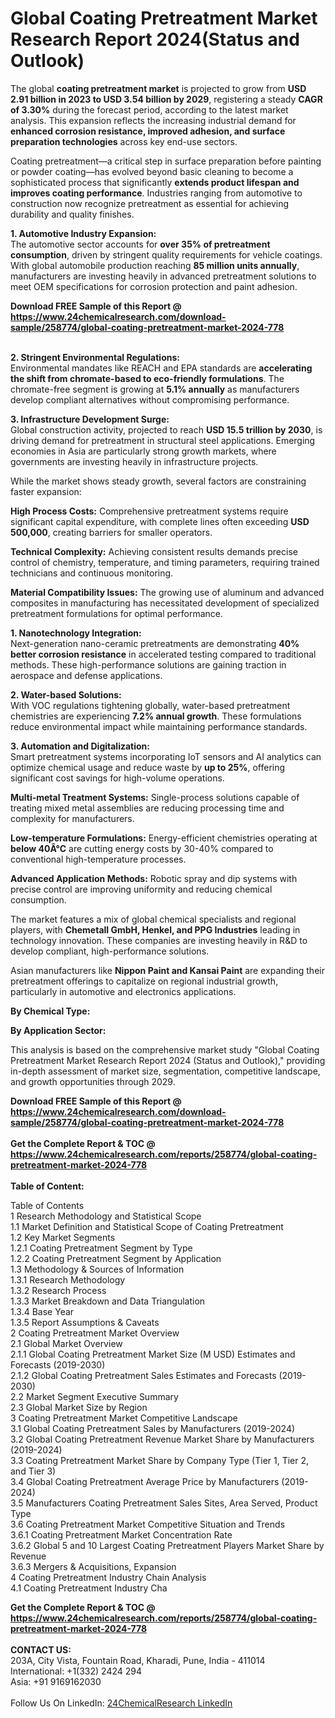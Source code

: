 <h1>Global Coating Pretreatment Market Research Report 2024(Status and Outlook)</h1><p>The global <strong>coating pretreatment market</strong> is projected to grow from <strong>USD 2.91 billion in 2023 to USD 3.54 billion by 2029</strong>, registering a steady <strong>CAGR of 3.30%</strong> during the forecast period, according to the latest market analysis. This expansion reflects the increasing industrial demand for <strong>enhanced corrosion resistance, improved adhesion, and surface preparation technologies</strong> across key end-use sectors.</p><p>Coating pretreatment—a critical step in surface preparation before painting or powder coating—has evolved beyond basic cleaning to become a sophisticated process that significantly <strong>extends product lifespan and improves coating performance</strong>. Industries ranging from automotive to construction now recognize pretreatment as essential for achieving durability and quality finishes.</p><p><strong>1. Automotive Industry Expansion:</strong><br>
The automotive sector accounts for <strong>over 35% of pretreatment consumption</strong>, driven by stringent quality requirements for vehicle coatings. With global automobile production reaching <strong>85 million units annually</strong>, manufacturers are investing heavily in advanced pretreatment solutions to meet OEM specifications for corrosion protection and paint adhesion.</p><div><b>Download FREE Sample of this Report @ 
            <a href="https://www.24chemicalresearch.com/download-sample/258774/global-coating-pretreatment-market-2024-778">
            https://www.24chemicalresearch.com/download-sample/258774/global-coating-pretreatment-market-2024-778</a></b></div><br><p><strong>2. Stringent Environmental Regulations:</strong><br>
Environmental mandates like REACH and EPA standards are <strong>accelerating the shift from chromate-based to eco-friendly formulations</strong>. The chromate-free segment is growing at <strong>5.1% annually</strong> as manufacturers develop compliant alternatives without compromising performance. </p><p><strong>3. Infrastructure Development Surge:</strong><br>
Global construction activity, projected to reach <strong>USD 15.5 trillion by 2030</strong>, is driving demand for pretreatment in structural steel applications. Emerging economies in Asia are particularly strong growth markets, where governments are investing heavily in infrastructure projects.</p><p>While the market shows steady growth, several factors are constraining faster expansion:</p><p><strong>High Process Costs:</strong> Comprehensive pretreatment systems require significant capital expenditure, with complete lines often exceeding <strong>USD 500,000</strong>, creating barriers for smaller operators.</p><p><strong>Technical Complexity:</strong> Achieving consistent results demands precise control of chemistry, temperature, and timing parameters, requiring trained technicians and continuous monitoring.</p><p><strong>Material Compatibility Issues:</strong> The growing use of aluminum and advanced composites in manufacturing has necessitated development of specialized pretreatment formulations for optimal performance.</p><p><strong>1. Nanotechnology Integration:</strong><br>
Next-generation nano-ceramic pretreatments are demonstrating <strong>40% better corrosion resistance</strong> in accelerated testing compared to traditional methods. These high-performance solutions are gaining traction in aerospace and defense applications.</p><p><strong>2. Water-based Solutions:</strong><br>
With VOC regulations tightening globally, water-based pretreatment chemistries are experiencing <strong>7.2% annual growth</strong>. These formulations reduce environmental impact while maintaining performance standards.</p><p><strong>3. Automation and Digitalization:</strong><br>
Smart pretreatment systems incorporating IoT sensors and AI analytics can optimize chemical usage and reduce waste by <strong>up to 25%</strong>, offering significant cost savings for high-volume operations.</p><p><strong>Multi-metal Treatment Systems:</strong> Single-process solutions capable of treating mixed metal assemblies are reducing processing time and complexity for manufacturers.</p><p><strong>Low-temperature Formulations:</strong> Energy-efficient chemistries operating at <strong>below 40Â°C</strong> are cutting energy costs by 30-40% compared to conventional high-temperature processes.</p><p><strong>Advanced Application Methods:</strong> Robotic spray and dip systems with precise control are improving uniformity and reducing chemical consumption.</p><p>The market features a mix of global chemical specialists and regional players, with <strong>Chemetall GmbH, Henkel, and PPG Industries</strong> leading in technology innovation. These companies are investing heavily in R&amp;D to develop compliant, high-performance solutions.</p><p>Asian manufacturers like <strong>Nippon Paint and Kansai Paint</strong> are expanding their pretreatment offerings to capitalize on regional industrial growth, particularly in automotive and electronics applications.</p><p><strong>By Chemical Type:</strong></p><p><strong>By Application Sector:</strong></p><p>This analysis is based on the comprehensive market study "Global Coating Pretreatment Market Research Report 2024 (Status and Outlook)," providing in-depth assessment of market size, segmentation, competitive landscape, and growth opportunities through 2029.</p><div><b>Download FREE Sample of this Report @ 
            <a href="https://www.24chemicalresearch.com/download-sample/258774/global-coating-pretreatment-market-2024-778">
            https://www.24chemicalresearch.com/download-sample/258774/global-coating-pretreatment-market-2024-778</a></b></div><br><div><b>Get the Complete Report & TOC @ 
            <a href="https://www.24chemicalresearch.com/reports/258774/global-coating-pretreatment-market-2024-778">
            https://www.24chemicalresearch.com/reports/258774/global-coating-pretreatment-market-2024-778</a></b></div><br>
            <b>Table of Content:</b><p>Table of Contents<br />
1 Research Methodology and Statistical Scope<br />
1.1 Market Definition and Statistical Scope of Coating Pretreatment<br />
1.2 Key Market Segments<br />
1.2.1 Coating Pretreatment Segment by Type<br />
1.2.2 Coating Pretreatment Segment by Application<br />
1.3 Methodology & Sources of Information<br />
1.3.1 Research Methodology<br />
1.3.2 Research Process<br />
1.3.3 Market Breakdown and Data Triangulation<br />
1.3.4 Base Year<br />
1.3.5 Report Assumptions & Caveats<br />
2 Coating Pretreatment Market Overview<br />
2.1 Global Market Overview<br />
2.1.1 Global Coating Pretreatment Market Size (M USD) Estimates and Forecasts (2019-2030)<br />
2.1.2 Global Coating Pretreatment Sales Estimates and Forecasts (2019-2030)<br />
2.2 Market Segment Executive Summary<br />
2.3 Global Market Size by Region<br />
3 Coating Pretreatment Market Competitive Landscape<br />
3.1 Global Coating Pretreatment Sales by Manufacturers (2019-2024)<br />
3.2 Global Coating Pretreatment Revenue Market Share by Manufacturers (2019-2024)<br />
3.3 Coating Pretreatment Market Share by Company Type (Tier 1, Tier 2, and Tier 3)<br />
3.4 Global Coating Pretreatment Average Price by Manufacturers (2019-2024)<br />
3.5 Manufacturers Coating Pretreatment Sales Sites, Area Served, Product Type<br />
3.6 Coating Pretreatment Market Competitive Situation and Trends<br />
3.6.1 Coating Pretreatment Market Concentration Rate<br />
3.6.2 Global 5 and 10 Largest Coating Pretreatment Players Market Share by Revenue<br />
3.6.3 Mergers & Acquisitions, Expansion<br />
4 Coating Pretreatment Industry Chain Analysis<br />
4.1 Coating Pretreatment Industry Cha</p><div><b>Get the Complete Report & TOC @ 
            <a href="https://www.24chemicalresearch.com/reports/258774/global-coating-pretreatment-market-2024-778">
            https://www.24chemicalresearch.com/reports/258774/global-coating-pretreatment-market-2024-778</a></b></div><br><b>CONTACT US:</b><br>
            203A, City Vista, Fountain Road, Kharadi, Pune, India - 411014<br>
            International: +1(332) 2424 294<br>
            Asia: +91 9169162030 <br><br>
            Follow Us On LinkedIn: <a href="https://www.linkedin.com/company/24chemicalresearch/">24ChemicalResearch LinkedIn</a>